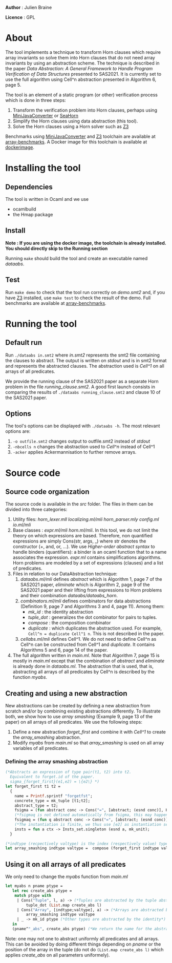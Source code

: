 __Author__ : Julien Braine

__Licence__ : GPL

# About

The tool implements a technique to transform Horn clauses which require array invariants so solve them into
Horn clauses that do not need array invariants by using an abstraction scheme. The technique is described in the paper 
*Data Abstraction: A General Framework to Handle Program Verification of Data Structures* presented to SAS2021. 
It is currently set to use the full algorithm using Cell^n abstraction presented in Algorithm 6, page 5.

The tool is an element of a static program (or other) verification process which is done in three steps:
1. Transform the verification problem into Horn clauses, perhaps using [MiniJavaConverter](https://github.com/vaphor/hornconverter) or [SeaHorn](https://github.com/seahorn/seahorn)
2. Simplify the Horn clauses using data abstraction (this tool).
3. Solve the Horn clauses using a Horn solver such as [Z3](https://github.com/Z3Prover/z3)

Benchmarks using [MiniJavaConverter](https://github.com/vaphor/hornconverter) and [Z3](https://github.com/Z3Prover/z3) toolchain are available at [array-benchmarks](https://github.com/vaphor/array-benchmarks). A Docker image for this toolchain is available at [dockerimage](https://hub.docker.com/r/jbraine/data_abstraction_benchmarks).


# Installing the tool

## Dependencies

The tool is written in Ocaml and we use
- ocamlbuild
- the Hmap package

## Install
__Note : If you are using the docker image, the toolchain is already installed. You should directly skip to the Running section__

Running `make` should build the tool and create an executable named *dataabs*.

## Test

Run `make demo` to check that the tool run correctly on *demo.smt2* and, if you have [Z3](https://github.com/Z3Prover/z3) installed, use `make test` to check the result
of the demo. Full benchmarks are available at [array-benchmarks](https://github.com/vaphor/array-benchmarks).

# Running the tool

## Default run 

Run `./dataabs in.smt2` where *in.smt2* represents the smt2 file containing the clauses to abstract.
The output is written on *stdout* and is in smt2 format and represents the abstracted clauses.
The abstraction used is *Cell^1* on all arrays of all predicates.

We provide the running clause of the SAS2021 paper as a separate Horn problem in the file *running_clause.smt2*. 
A good first launch consists in comparing the results of `./dataabs running_clause.smt2` and clause 10 of the SAS2021 paper.


## Options

The tool's options can be displayed with `./dataabs -h`. The most relevant options are:
1. `-o outfile.smt2` changes output to outfile.smt2 instead of *stdout*
2. `-nbcells n` changes the abstraction used to *Cell^n* instead of Cell^1
3. `-acker` applies Ackermannisation to further remove arrays.

# Source code

## Source code organization
The source code is available in the *src* folder. The files in them can be divided into three categories:
1. Utility files:  *horn_lexer.mll localizing.ml/mli horn_parser.mly config.ml io.ml/mli*
2. Base classes : *expr.ml/mli horn.ml/mli*. In this tool, we do not limit the theory on which expressions are based. 
   Therefore, non quantified expressions are simply Cons(str, args, _) where str denotes the constructor (+, and, or, ...).
   We use *Higher-order abstract syntax* to handle binders (quantifiers): a binder is an ocaml function that to a name associates the expression.
   *expr.ml* contains simplifications algorithms.
   Horn problems are modeled by a set of expressions (clauses) and a list of predicates.
3. Files in relation to our DataAbstraction technique:
    1. *dataabs.ml/mli* defines *abstract* which is Algorithm 1, page 7 of the SAS2021 paper, *eliminate*  which is Algorithm 2, page 9 of the SAS2021 paper
        and their lifting from expressions to Horn problems and their combination *dataabs/dataabs_horn*.
    2. *combinators.ml/mli* defines combinators for data abstractions (Definition 9, page 7 and Algorithms 3 and 4, page 11). Among them:
        - *mk_id* : the identity abstraction
        - *tuple_dot* : generalizes the dot combinator for pairs to tuples.
        - *compose* : the composition combinator
        - *duplicate* : which duplicates the abstraction used. For example, `Cell^n = duplicate Cell^1 n`. This is not described in the paper.
    3. *cellabs.ml/mli* defines Cell^1. We do not need to define Cell^n as Cell^n can be constructed from Cell^1 and *duplicate*.
       It contains Algorithms 5 and 6, page 14 of the paper.
4. The full algorithm written in *main.ml*. Note that Algorithm 7, page 15 is mostly in *main.ml* except that the combination of *abstract* and *eliminate* is already done in *dataabs.ml*.
   The abstraction that is used, that is, abstracting all arrays of all predicates by Cell^n is described by the function *myabs*.

## Creating and using a new abstraction

New abstractions can be created by defining a new abstraction from scratch and/or by combining existing abstractions differently.
To illustrate both, we show how to use *array smashing* (Example 9, page 13 of the paper) on all arrays of all predicates.
We use the following steps:
1. Define a new abstraction *forget_first* and combine it with *Cell^1* to create the *array_smashing* abstraction.
2. Modify *myabs* from *main.ml* so that *array_smashing* is used on all array variables of all predicates.

### Defining the array smashing abstraction

```ocaml
(*Abstracts an expression of type pair(t1, t2) into t2.
  Equivalent to forget.id of the paper.
  sigma_{forget_first}(e1,e2) = \{e2\} *)
let forget_first t1 t2 =                                                                                                                                                                                              
  {                                                                                                                                                                                                        
    name = Printf.sprintf "forgetfst";                                                                                                                                                                            
    concrete_type = mk_tuple [t1;t2];                                                                                                                                                                                     
    abstract_type = t2;  
    fsigma = (fun abstract conc -> Cons("=", [abstract; (esnd conc)], Hmap.empty));   
    (*fsigmaq is not defined automatically from fsigma, this may happend in the near future*)
    fsigmaq = (fun q abstract conc -> Cons("=", [abstract; (esnd conc)], Hmap.empty));  
    (*The instantiation is finite, we thus use [e2] as instantiation set and it is strongly complete*)
    insts = fun a ctx -> Insts_set.singleton (esnd a, mk_unit);                                                                                                                                                 
  }  
  
(*indtype (recpectively valtype) is the index (respectively value) type of the array to abstract*)
let array_smashing indtype valtype =  compose (forget_first indtype valtype) (mk_cellabs indtype valtype)
```
## Using it on all arrays of all predicates

We only need to change the *myabs* function from *main.ml*
```ocaml
let myabs n pname ptype =
   let rec create_abs ptype =
    match ptype with
     | Cons("Tuple", l, a) -> (*Tuples are abstracted by the tuple abstraction*)
         tuple_dot (List.map create_abs l)
     | Cons("Array", [indtype;valtype], a) -> (*Arrays are abstracted by array smashing*)
         array_smashing indtype valtype
     | _ -> mk_id ptype (*Other types are abstracted by the identity*)
   in
   (pname^"_abs", create_abs ptype) (*We return the name for the abstracted predicate and the abstraction*)
```

Note: one may not one to abstract uniformly all predicates and all arrays. 
This can be avoided by doing different things depending on *pname* or the position of the array in the tuple
(do not do `(List.map create_abs l)` which applies *create_abs* on all parameters uniformely).
